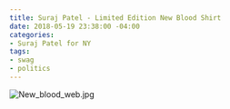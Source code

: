 ```yaml
---
title: Suraj Patel - Limited Edition New Blood Shirt
date: 2018-05-19 23:38:00 -04:00
categories:
- Suraj Patel for NY
tags:
- swag
- politics
---
```


![New_blood_web.jpg](/uploads/New_blood_web.jpg)